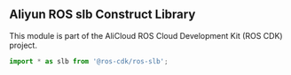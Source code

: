 ## Aliyun ROS slb Construct Library

This module is part of the AliCloud ROS Cloud Development Kit (ROS CDK) project.

```ts
import * as slb from '@ros-cdk/ros-slb';
```